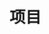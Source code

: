 ---
title: "项目"
desc: "玩各种好玩的东西"
layout: "projects"
item_sort:
- id: "web"
  name: "网页端界面"
- id: "mobile"
  name: "移动端界面"
- id: "model"
  name: "建模"
---
